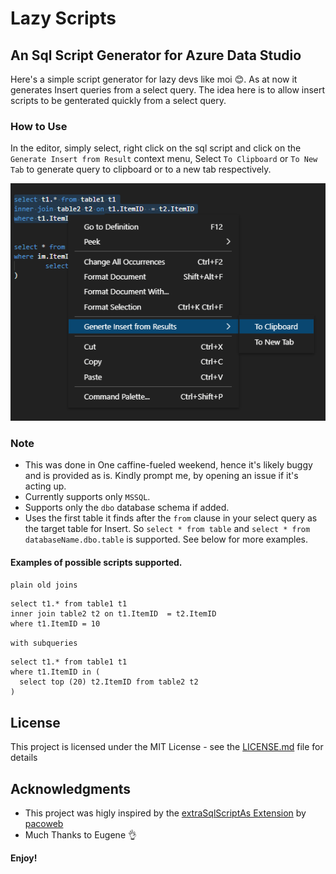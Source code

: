 # Lazy Scripts

## An Sql Script Generator for Azure Data Studio

Here's a simple script generator for lazy devs like moi 😊.
As at now it generates Insert queries from a select query. The idea here is to allow  insert scripts to be genterated quickly from a select query.

### How to Use
In the editor, simply select, right click on the sql script and click on the `Generate Insert from Result` context menu, Select `To Clipboard` or `To New Tab` to generate query to clipboard or to a new tab respectively.

![Generate Insert from Result](https://raw.githubusercontent.com/LycanII/LzScripts/5c7dabc293b459e32c9ce7e2c9ad3b7f18b87a98/images/contex_2.png)


### Note
* This was done in One caffine-fueled weekend, hence it's likely buggy and is provided as is. Kindly prompt me, by opening an issue if it's acting up.
* Currently supports only `MSSQL`.
* Supports only the `dbo` database schema if added.
* Uses the first table it finds after the `from` clause in your select query as the target table for Insert.
  So `select * from table` and `select * from databaseName.dbo.table` is supported. See below for more examples.
 
####  Examples of possible scripts supported.
`plain old joins`
```
select t1.* from table1 t1
inner join table2 t2 on t1.ItemID  = t2.ItemID
where t1.ItemID = 10 
```
`with subqueries`
```
select t1.* from table1 t1
where t1.ItemID in (
  select top (20) t2.ItemID from table2 t2 
) 
```
## License

This project is licensed under the MIT License - see the [LICENSE.md](https://raw.githubusercontent.com/LycanII/LzScripts/master/LICENSE) file for details


## Acknowledgments
- This project was higly inspired by the [extraSqlScriptAs Extension](https://github.com/pacoweb/extraSqlScriptAs) by [pacoweb](https://github.com/pacoweb)
- Much Thanks to Eugene 👌 

**Enjoy!**
